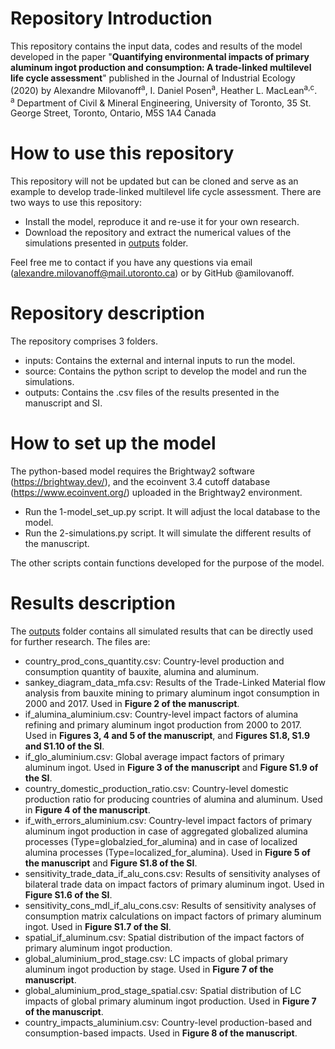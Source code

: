 # Repository Introduction
This repository contains the input data, codes and results of the model developed in the paper "**Quantifying environmental impacts of primary aluminum ingot production and consumption: A trade-linked multilevel life cycle assessment**" published in the Journal of Industrial Ecology (2020) by Alexandre Milovanoff<sup>a</sup>, I. Daniel Posen<sup>a</sup>, Heather L. MacLean<sup>a,c</sup>.  
<sup>a</sup> Department of Civil & Mineral Engineering, University of Toronto, 35 St. George Street, Toronto, Ontario, M5S 1A4 Canada  

# How to use this repository
This repository will not be updated but can be cloned and serve as an example to develop trade-linked multilevel life cycle assessment. There are two ways to use this repository:
* Install the model, reproduce it and re-use it for your own research.
* Download the repository and extract the numerical values of the simulations presented in [outputs](https://github.com/amilovanoff/jie_milovanoff_et_al_2020/tree/master/outputs) folder.

Feel free me to contact if you have any questions via email (alexandre.milovanoff@mail.utoronto.ca) or by GitHub @amilovanoff.  

# Repository description
The repository comprises 3 folders.
* inputs: Contains the external and internal inputs to run the model.
* source: Contains the python script to develop the model and run the simulations.
* outputs: Contains the .csv files of the results presented in the manuscript and SI.

# How to set up the model
The python-based model requires the Brightway2 software (https://brightway.dev/), and the ecoinvent 3.4 cutoff database (https://www.ecoinvent.org/) uploaded in the Brightway2 environment.
* Run the 1-model_set_up.py script. It will adjust the local database to the model.
* Run the 2-simulations.py script. It will simulate the different results of the manuscript.

The other scripts contain functions developed for the purpose of the model.

# Results description
The [outputs](https://github.com/amilovanoff/jie_milovanoff_et_al_2020/tree/master/outputs) folder contains all simulated results that can be directly used for further research. The files are:
* country_prod_cons_quantity.csv: Country-level production and consumption quantity of bauxite, alumina and aluminum.
* sankey_diagram_data_mfa.csv: Results of the Trade-Linked Material flow analysis from bauxite mining to primary aluminum ingot consumption in 2000 and 2017. Used in **Figure 2 of the manuscript**.
* if_alumina_aluminium.csv: Country-level impact factors of alumina refining and primary aluminum ingot production from 2000 to 2017. Used in **Figures 3, 4 and 5 of the manuscript**, and **Figures S1.8, S1.9 and S1.10 of the SI**.
* if_glo_aluminium.csv: Global average impact factors of primary aluminum ingot. Used in **Figure 3 of the manuscript** and **Figure S1.9 of the SI**.
* country_domestic_production_ratio.csv: Country-level domestic production ratio for producing countries of alumina and aluminum. Used in **Figure 4 of the manuscript**.
* if_with_errors_aluminium.csv: Country-level impact factors of primary aluminum ingot production in case of aggregated globalized alumina processes (Type=globalzied_for_alumina) and in case of localized alumina processes (Type=localized_for_alumina). Used in **Figure 5 of the manuscript** and **Figure S1.8 of the SI**.
* sensitivity_trade_data_if_alu_cons.csv: Results of sensitivity analyses of bilateral trade data on impact factors of primary aluminum ingot. Used in **Figure S1.6 of the SI**.
* sensitivity_cons_mdl_if_alu_cons.csv: Results of sensitivity analyses of consumption matrix calculations on impact factors of primary aluminum ingot. Used in **Figure S1.7 of the SI**.
* spatial_if_aluminum.csv: Spatial distribution of the impact factors of primary aluminum ingot production.
* global_aluminium_prod_stage.csv: LC impacts of global primary aluminum ingot production by stage. Used in **Figure 7 of the manuscript**.
* global_aluminium_prod_stage_spatial.csv: Spatial distribution of LC impacts of global primary aluminum ingot production. Used in **Figure 7 of the manuscript**.
* country_impacts_aluminium.csv: Country-level production-based and consumption-based impacts. Used in **Figure 8 of the manuscript**.
